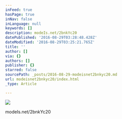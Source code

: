 ```yaml
---
inFeed: true
hasPage: true
inNav: false
inLanguage: null
keywords: []
description: modeIs.net/2bnkYc20
datePublished: '2016-08-29T03:28:48.428Z'
dateModified: '2016-08-29T03:25:21.765Z'
title: ''
author: []
via: {}
authors: []
publisher: {}
starred: false
sourcePath: _posts/2016-08-29-modeisnet2bnkyc20.md
url: modeisnet2bnkyc20/index.html
_type: Article

---
```

![](https://the-grid-user-content.s3-us-west-2.amazonaws.com/7e4b96bb-e2d7-44b6-8aa7-4d8f2e76615e.jpg)

modeIs.net/2bnkYc20